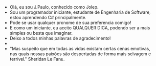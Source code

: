 -  Olá, eu sou J.Paulo, conhecido como Jolep.
-  Sou um programador iniciante, estudante de Engenharia de Software, estou aprendendo C# principalmente.
-  Pode se usar qualquer pronome de sua preferencia comigo!
-  E como um iniciante, eu aceito QUALQUER DICA, podendo ser a mais simples ou besta que imaginar.
-  Deixo a todos minhas palavras de agradecimento!
-  
-  "Mas suspeito que em todas as vidas existam certas cenas emotivas, nas quais nossas paixões são despertadas de forma mais selvagem e terrível." Sheridan Le Fanu.

